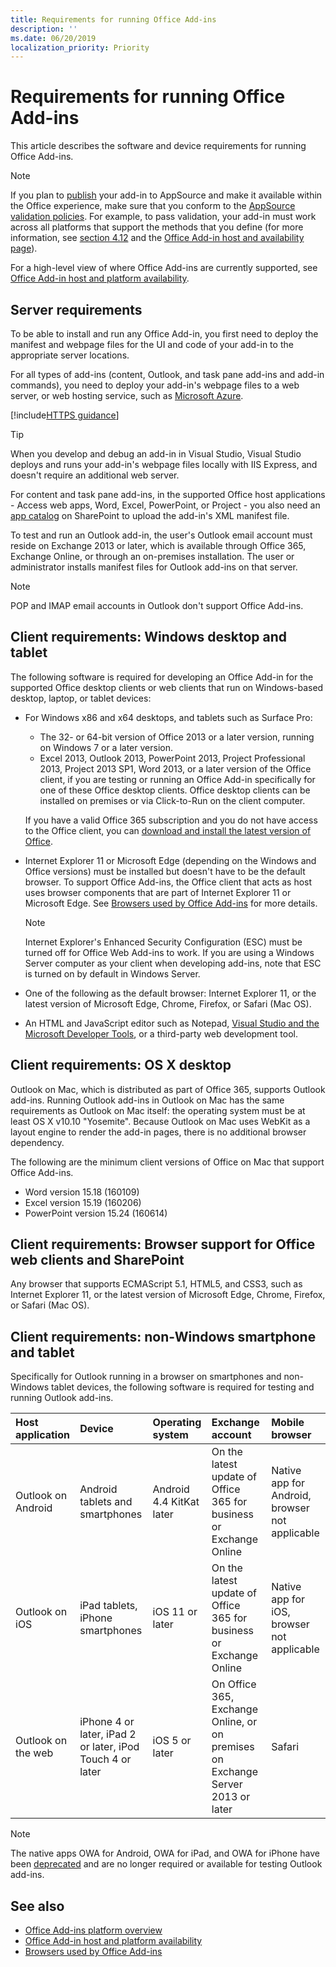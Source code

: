 ```yaml
---
title: Requirements for running Office Add-ins
description: ''
ms.date: 06/20/2019
localization_priority: Priority
---
```


# Requirements for running Office Add-ins

This article describes the software and device requirements for running Office Add-ins.

> [!NOTE]
> If you plan to [publish](../publish/publish.md) your add-in to AppSource and make it available within the Office experience, make sure that you conform to the [AppSource validation policies](/office/dev/store/validation-policies). For example, to pass validation, your add-in must work across all platforms that support the methods that you define (for more information, see [section 4.12](/office/dev/store/validation-policies#4-apps-and-add-ins-behave-predictably) and the [Office Add-in host and availability page](../overview/office-add-in-availability.md)).

For a high-level view of where Office Add-ins are currently supported, see [Office Add-in host and platform availability](../overview/office-add-in-availability.md).

## Server requirements

To be able to install and run any Office Add-in, you first need to deploy the manifest and webpage files for the UI and code of your add-in to the appropriate server locations.

For all types of add-ins (content, Outlook, and task pane add-ins and add-in commands), you need to deploy your add-in's webpage files to a web server, or web hosting service, such as [Microsoft Azure](../publish/host-an-office-add-in-on-microsoft-azure.md).

[!include[HTTPS guidance](../includes/https-guidance.md)]

> [!TIP]
> When you develop and debug an add-in in Visual Studio, Visual Studio deploys and runs your add-in's webpage files locally with IIS Express, and doesn't require an additional web server.

For content and task pane add-ins, in the supported Office host applications - Access web apps, Word, Excel, PowerPoint, or Project - you also need an [app catalog](../publish/publish-task-pane-and-content-add-ins-to-an-add-in-catalog.md) on SharePoint to upload the add-in's XML manifest file.

To test and run an Outlook add-in, the user's Outlook email account must reside on Exchange 2013 or later, which is available through Office 365, Exchange Online, or through an on-premises installation. The user or administrator installs manifest files for Outlook add-ins on that server.

> [!NOTE]
> POP and IMAP email accounts in Outlook don't support Office Add-ins.

## Client requirements: Windows desktop and tablet

The following software is required for developing an Office Add-in for the supported Office desktop clients or web clients that run on Windows-based desktop, laptop, or tablet devices:


- For Windows x86 and x64 desktops, and tablets such as Surface Pro:
    - The 32- or 64-bit version of Office 2013 or a later version, running on Windows 7 or a later version.
    - Excel 2013, Outlook 2013, PowerPoint 2013, Project Professional 2013, Project 2013 SP1, Word 2013, or a later version of the Office client, if you are testing or running an Office Add-in specifically for one of these Office desktop clients. Office desktop clients can be installed on premises or via Click-to-Run on the client computer.

  If you have a valid Office 365 subscription and you do not have access to the Office client, you can [download and install the latest version of Office](https://support.office.com/article/download-and-install-or-reinstall-office-365-or-office-2019-on-a-pc-or-mac-4414eaaf-0478-48be-9c42-23adc4716658).

- Internet Explorer 11 or Microsoft Edge (depending on the Windows and Office versions) must be installed but doesn't have to be the default browser. To support Office Add-ins, the Office client that acts as host uses browser components that are part of Internet Explorer 11 or Microsoft Edge. See [Browsers used by Office Add-ins](browsers-used-by-office-web-add-ins.md) for more details.

  > [!NOTE]
  > Internet Explorer's Enhanced Security Configuration (ESC) must be turned off for Office Web Add-ins to work. If you are using a Windows Server computer as your client when developing add-ins, note that ESC is turned on by default in Windows Server.

- One of the following as the default browser: Internet Explorer 11, or the latest version of Microsoft Edge, Chrome, Firefox, or Safari (Mac OS).
- An HTML and JavaScript editor such as Notepad, [Visual Studio and the Microsoft Developer Tools](https://www.visualstudio.com/features/office-tools-vs), or a third-party web development tool.

## Client requirements: OS X desktop

Outlook on Mac, which is distributed as part of Office 365, supports Outlook add-ins. Running Outlook add-ins in Outlook on Mac has the same requirements as Outlook on Mac itself: the operating system must be at least OS X v10.10 "Yosemite". Because Outlook on Mac uses WebKit as a layout engine to render the add-in pages, there is no additional browser dependency.

The following are the minimum client versions of Office on Mac that support Office Add-ins.

- Word version 15.18 (160109)
- Excel version 15.19 (160206)
- PowerPoint version 15.24 (160614)

## Client requirements: Browser support for Office web clients and SharePoint

Any browser that supports ECMAScript 5.1, HTML5, and CSS3, such as Internet Explorer 11, or the latest version of Microsoft Edge, Chrome, Firefox, or Safari (Mac OS).


## Client requirements: non-Windows smartphone and tablet

Specifically for Outlook running in a browser on smartphones and non-Windows tablet devices, the following software is required for testing and running Outlook add-ins.


| Host application | Device | Operating system | Exchange account | Mobile browser |
|:-----|:-----|:-----|:-----|:-----|
|Outlook on Android|Android tablets and smartphones|Android 4.4 KitKat later|On the latest update of Office 365 for business or Exchange Online|Native app for Android, browser not applicable|
|Outlook on iOS|iPad tablets, iPhone smartphones|iOS 11 or later|On the latest update of Office 365 for business or Exchange Online|Native app for iOS, browser not applicable|
|Outlook on the web|iPhone 4 or later, iPad 2 or later, iPod Touch 4 or later|iOS 5 or later|On Office 365, Exchange Online, or on premises on Exchange Server 2013 or later|Safari|

> [!NOTE]
> The native apps OWA for Android, OWA for iPad, and OWA for iPhone have been [deprecated](https://support.office.com/article/Microsoft-OWA-mobile-apps-are-being-retired-076ec122-4576-4900-bc26-937f84d25a4b) and are no longer required or available for testing Outlook add-ins.


## See also

- [Office Add-ins platform overview](../overview/office-add-ins.md)
- [Office Add-in host and platform availability](../overview/office-add-in-availability.md)
- [Browsers used by Office Add-ins](browsers-used-by-office-web-add-ins.md)
